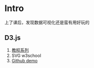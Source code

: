 <!-- TITLE: Data Visualization -->
<!-- SUBTITLE: A quick summary of Data Visualization -->

# Intro
上了课后，发现数据可视化还是蛮有用好玩的

## D3.js
1. [教程系列](http://d3.decembercafe.org/) 
2. SVG w3school
3. [Github demo](https://github.com/d3/d3/wiki/Gallery)
